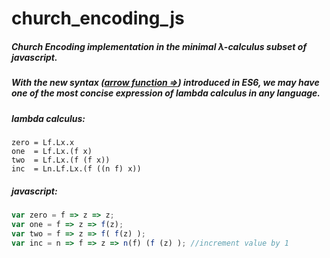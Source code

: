 # church_encoding_js

##### Church Encoding implementation in the minimal λ-calculus subset of javascript. 
##### With the new syntax ([arrow function =>](https://developer.mozilla.org/en-US/docs/Web/JavaScript/Reference/Functions/Arrow_functions)) introduced in ES6, we may have one of the most concise expression of lambda calculus in any language.



##### lambda calculus:
```
zero = Lf.Lx.x     
one  = Lf.Lx.(f x)      
two  = Lf.Lx.(f (f x))      
inc  = Ln.Lf.Lx.(f ((n f) x)) 
```



##### javascript:
```javascript
var zero = f => z => z;
var one = f => z => f(z);
var two = f => z => f( f(z) );
var inc = n => f => z => n(f) (f (z) ); //increment value by 1
```

